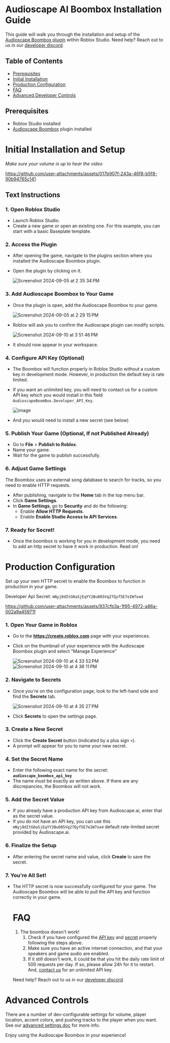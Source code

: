 # Audioscape AI Boombox Installation Guide

This guide will walk you through the installation and setup of the [Audioscape Boombox plugin](https://create.roblox.com/store/asset/128208368873453/Audioscape-Boombox-Plugin?keyword=boombox&pageNumber=1&pagePosition=0) within Roblox Studio. Need help? Reach out to us in our [developer discord](https://discord.gg/MShtx9aaHh).  

## Table of Contents
* [Prerequisites](#Prerequisites)
* [Initial Installation](#initial-installation-and-setup)
* [Production Configuration](#Production-Configuration)
* [FAQ](#faq)
* [Advanced Developer Controls](#Advanced-controls)

## Prerequisites
- Roblox Studio installed
- [Audioscape Boombox](https://create.roblox.com/store/asset/128208368873453/Audioscape-Boombox-Plugin) plugin installed

# Initial Installation and Setup
_Make sure your volume is up to hear the video_

https://github.com/user-attachments/assets/017b907f-243a-46f8-b5f8-90b94765c141

## Text Instructions
### 1. Open Roblox Studio
- Launch Roblox Studio.
- Create a new game or open an existing one. For this example, you can start with a basic Baseplate template.

### 2. Access the Plugin
- After opening the game, navigate to the plugins section where you installed the Audioscape Boombox plugin.
- Open the plugin by clicking on it.
  
  ![Screenshot 2024-09-05 at 2 35 34 PM](https://github.com/user-attachments/assets/686752a4-37df-4ec7-90d8-e8bfc3afce49)

### 3. Add Audioscape Boombox to Your Game
- Once the plugin is open, add the Audioscape Boombox to your game.
  
  ![Screenshot 2024-09-05 at 2 29 15 PM](https://github.com/user-attachments/assets/68a57060-9560-458f-9109-43cadc5a5bc8)

- Roblox will ask you to confirm the Audioscape plugin can modify scripts.
  
  ![Screenshot 2024-09-10 at 3 51 46 PM](https://github.com/user-attachments/assets/a5783170-e000-41c8-8a57-137fab2dee1a)

- It should now appear in your workspace.

### 4. Configure API Key (Optional)
- The Boombox will function properly in Roblox Studio without a custom key in development mode. However, in production the default key is rate limited.
- If you want an unlimited key, you will need to contact us for a custom API key which you would install in this field `AudioscapeBoomBox.Developer_API_Key`.
  
  ![image](https://github.com/user-attachments/assets/22453109-feb1-4034-adc4-6fd2c5bce3e7)
- And you would need to install a new secret (see below)


### 5. Publish Your Game (Optional, If not Published Already)
- Go to **File** > **Publish to Roblox**.
- Name your game.
- Wait for the game to publish successfully.

### 6. Adjust Game Settings
The Boombox uses an external song database to search for tracks, so you need to enable HTTP requests.
- After publishing, navigate to the **Home** tab in the top menu bar.
- Click **Game Settings**.
- In **Game Settings**, go to **Security** and do the following:
  - Enable **Allow HTTP Requests**.
  - Enable **Enable Studio Access to API Services**.

### 7. Ready for Secret!
- Once the boombox is working for you in development mode, you need to add an http secret to have it work in production. Read on!

# Production Configuration

Set up your own HTTP secret to enable the Boombox to function in production in your game.

Developer Api Secret: `mNyj8dItG0aSjEqYY2Bu085Vq27Qyf5E7eIW7oa4`

https://github.com/user-attachments/assets/937cfb3a-1f95-4972-a86a-002a9a45971f

### 1. Open Your Game in Roblox
- Go to the **https://create.roblox.com** page with your experiences.
- Click on the thumbnail of your experience with the Audioscape Boombox plugin and select "Manage Experience"

  ![Screenshot 2024-09-10 at 4 33 52 PM](https://github.com/user-attachments/assets/11a05556-4114-451a-ad3f-94efbe77fa79)    ![Screenshot 2024-09-10 at 4 36 11 PM](https://github.com/user-attachments/assets/422a2cce-107d-40c7-89ba-b6aef8d400b5)

### 2. Navigate to Secrets
- Once you're on the configuration page, look to the left-hand side and find the **Secrets** tab.

  ![Screenshot 2024-09-10 at 4 35 27 PM](https://github.com/user-attachments/assets/c601ab69-d5d3-4e61-884a-24e944ded009)

- Click **Secrets** to open the settings page.

### 3. Create a New Secret
- Click the **Create Secret** button (indicated by a plus sign `+`).
- A prompt will appear for you to name your new secret.

### 4. Set the Secret Name
- Enter the following exact name for the secret:  
  **`audioscape_boombox_api_key`**
- The name must be exactly as written above. If there are any discrepancies, the Boombox will not work.

### 5. Add the Secret Value
- If you already have a production API key from Audioscape.ai, enter that as the secret value.
- If you do not have an API key, you can use this `mNyj8dItG0aSjEqYY2Bu085Vq27Qyf5E7eIW7oa4` default rate-limited secret provided by Audioscape.ai. 

### 6. Finalize the Setup
- After entering the secret name and value, click **Create** to save the secret.

### 7. You're All Set!
- The HTTP secret is now successfully configured for your game. The Audioscape Boombox will be able to pull the API key and function correctly in your game.

  # FAQ
  1. The boombox doesn't work!
     1. Check if you have configured the [API key](#configure-api-key) and [secret](#production-configuration) properly following the steps above.
     2. Make sure you have an active internet connection, and that your speakers and game audio are enabled.
     3. If it still doesn't work, it could be that you hit the daily rate limit of 500 requests per day. If so, please allow 24h for it to restart. And, [contact us](https://discord.gg/MShtx9aaHh) for an unlimited API key. 

  Need help? Reach out to us in our [developer discord](https://discord.gg/MShtx9aaHh).  

# Advanced Controls
There are a number of dev-configurable settings for volume, player location, accent colors, and pushing tracks to the player when you want. See our [advanced settings doc](AdvancedSettings.md) for more info.

Enjoy using the Audioscape Boombox in your experience!


